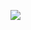 ![](https://media3.giphy.com/media/1pA2TiTktKkBTZtVzK/200.webp?cid=ecf05e471tvog0v3zn7vrbae3tveholpdmo6tl36ymx7bblm&rid=200.webp&ct=g)
